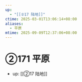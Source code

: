 ```yaml
---
up:
  - "[[②17 陆地]]"
ctime: 2025-03-01T13:06:14+08:00
aliases:
  - 平原
mtime: 2025-09-09T12:37:06+08:00
---
```


# ②171 平原

- up: [[②17 陆地]]
